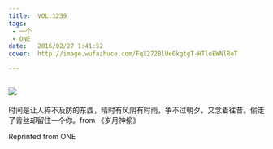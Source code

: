 ```yaml
---
title:	VOL.1239
tags:
 - 一个
 - ONE
date:	2016/02/27 1:41:52
cover:	http://image.wufazhuce.com/FqX2728lUe0kgtgT-HTloEWNlRoT

---
```

![](http://image.wufazhuce.com/FqX2728lUe0kgtgT-HTloEWNlRoT)
---

时间是让人猝不及防的东西，晴时有风阴有时雨，争不过朝夕，又念着往昔。偷走了青丝却留住一个你。from 《岁月神偷》
 
Reprinted from ONE
